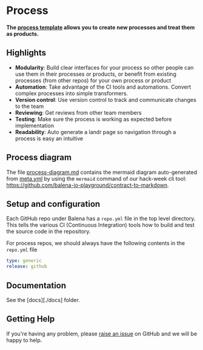 # Process

**The [process template](https://github.com/product-os/process-template) allows you to create new processes and treat them as products.**

## Highlights

- **Modularity**: Build clear interfaces for your process so other people can use them in their processes or products, or benefit from existing processes (from other repos) for your own process or product
- **Automation**: Take advantage of the CI tools and automations. Convert complex processes into simple transformers.
- **Version control**: Use version control to track and communicate changes to the team
- **Reviewing**: Get reviews from other team members
- **Testing**: Make sure the process is working as expected before implementation
- **Readability**: Auto generate a landr page so navigation through a process is easy an intuitive

## Process diagram

The file [process-diagram.md](./process-diagram.md) contains the mermaid diagram auto-generated from [meta.yml](./meta.yml) by using the `mermaid` command of our hack-week cli tool: https://github.com/balena-io-playground/contract-to-markdown.

## Setup and configuration

Each GitHub repo under Balena has a `repo.yml` file in the top level directory. This tells the various CI (Continuous Integration) tools how to build and test the source code in the repository.

For process repos, we should always have the following contents in the `repo.yml` file

```yaml
type: generic
release: github

```

## Documentation

See the [docs][./docs] folder.

## Getting Help

If you're having any problem, please [raise an issue](https://https://github.com/product-os/process/issues/new) on GitHub and we will be happy to help.





